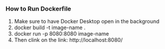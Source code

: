 ### How to Run Dockerfile

1. Make sure to have Docker Desktop open in the background
2. docker build -t image-name .
3. docker run -p 8080:8080 image-name
4. Then clink on the link: http://localhost:8080/
